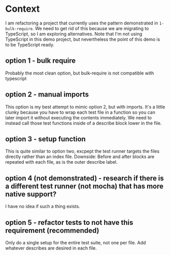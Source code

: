 # Context

I am refactoring a project that currently uses the pattern demonstrated in `1-bulk-require`. We need to get rid of this because
we are migrating to TypeScript, so I am exploring alternatives. Note that I'm not using TypeScript in this demo project, but
nevertheless the point of this demo is to be TypeScript ready.

## option 1 - bulk require

Probably the most clean option, but bulk-require is not compatible with typescript

## option 2 - manual imports

This option is my best attempt to mimic option 2, but with imports. It's a little clunky because you have to wrap each
test file in a function so you can later import it without executing the contents immediately. We need to instead call
those test functions inside of a describe block lower in the file.

## option 3 - setup function

This is quite similar to option two, excpept the test runner targets the files directly rather than an index file.
Downside: Before and after blocks are repeated with each file, as is the outer describe label.

## option 4 (not demonstrated) - research if there is a different test runner (not mocha) that has more native support?

I have no idea if such a thing exists.

## option 5 - refactor tests to not have this requirement (recommended)

Only do a single setup for the entire test suite, not one per file. Add whatever describes are desired in each file.
